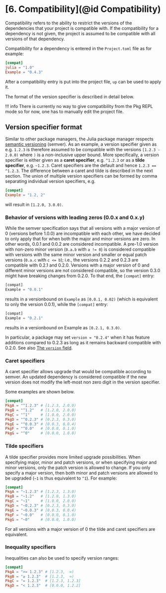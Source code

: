 # [**6.** Compatibility](@id Compatibility)

Compatibility refers to the ability to restrict the versions of the dependencies that your project is compatible with.
If the compatibility for a dependency is not given, the project is assumed to be compatible with all versions of that dependency.

Compatibility for a dependency is entered in the `Project.toml` file as for example:

```toml
[compat]
julia = "1.0"
Example = "0.4.3"
```

After a compatibility entry is put into the project file, `up` can be used to apply it.

The format of the version specifier is described in detail below.

!!! info
    There is currently no way to give compatibility from the Pkg REPL mode so for now, one has to manually edit the project file.

## Version specifier format

Similar to other package managers, the Julia package manager respects [semantic versioning](https://semver.org/) (semver).
As an example, a version specifier given as e.g. `1.2.3` is therefore assumed to be compatible with the versions `[1.2.3 - 2.0.0)` where `)` is a non-inclusive upper bound.
More specifically, a version specifier is either given as a **caret specifier**, e.g. `^1.2.3`  or as a **tilde specifier**, e.g. `~1.2.3`.
Caret specifiers are the default and hence `1.2.3 == ^1.2.3`. The difference between a caret and tilde is described in the next section.
The union of multiple version specifiers can be formed by comma separating individual version specifiers, e.g.
```toml
[compat]
Example = "1.2, 2"
```
will result in `[1.2.0, 3.0.0)`.

### Behavior of versions with leading zeros (0.0.x and 0.x.y)

While the semver specification says that all versions with a major version of 0 (versions before 1.0.0) are incompatible
with each other, we have decided to only apply that for when both the major and minor versions are zero. In other words,
0.0.1 and 0.0.2 are considered incompatible. A pre-1.0 version with non-zero minor version (`0.a.b` with `a != 0`) is
considered compatible with versions with the same minor version and smaller or equal patch versions (`0.a.c` with `c <= b`);
i.e., the versions 0.2.2 and 0.2.3 are compatible with 0.2.1 and 0.2.0. Versions with a major version of 0 and different
minor versions are not considered compatible, so the version 0.3.0 might have breaking changes from 0.2.0. To that end, the
`[compat]` entry:

```julia
[compat]
Example = "0.0.1"
```

results in a versionbound on `Example` as `[0.0.1, 0.02)` (which is equivalent to only the version 0.0.1), while the
`[compat]` entry:

```julia
[compat]
Example = "0.2.1"
```

results in a versionbound on Example as `[0.2.1, 0.3.0)`.

In particular, a package may set `version = "0.2.4"` when it has feature additions compared to 0.2.3 as long as it
remains backward compatible with 0.2.0.  See also [The `version` field](@ref).

### Caret specifiers

A caret specifier allows upgrade that would be compatible according to semver.
An updated dependency is considered compatible if the new version does not modify the left-most non zero digit in the version specifier.

Some examples are shown below.

```toml
[compat]
PkgA = "^1.2.3" # [1.2.3, 2.0.0)
PkgB = "^1.2"   # [1.2.0, 2.0.0)
PkgC = "^1"     # [1.0.0, 2.0.0)
PkgD = "^0.2.3" # [0.2.3, 0.3.0)
PkgE = "^0.0.3" # [0.0.3, 0.0.4)
PkgF = "^0.0"   # [0.0.0, 0.1.0)
PkgG = "^0"     # [0.0.0, 1.0.0)
```

### Tilde specifiers

A tilde specifier provides more limited upgrade possibilities. When specifying major, minor
and patch versions, or when specifying major and minor versions, only the patch version is
allowed to change. If you only specify a major version, then both minor and patch versions
are allowed to be upgraded (`~1` is thus equivalent to `^1`).
For example:

```toml
[compat]
PkgA = "~1.2.3" # [1.2.3, 1.3.0)
PkgB = "~1.2"   # [1.2.0, 1.3.0)
PkgC = "~1"     # [1.0.0, 2.0.0)
PkgD = "~0.2.3" # [0.2.3, 0.3.0)
PkgE = "~0.0.3" # [0.0.3, 0.0.4)
PkgF = "~0.0"   # [0.0.0, 0.1.0)
PkgG = "~0"     # [0.0.0, 1.0.0)
```

For all versions with a major version of 0 the tilde and caret specifiers are equivalent.

### Inequality specifiers

Inequalities can also be used to specify version ranges:

```toml
[compat]
PkgA = ">= 1.2.3" # [1.2.3,  ∞)
PkgB = "≥ 1.2.3"  # [1.2.3,  ∞)
PkgC = "= 1.2.3"  # [1.2.3, 1.2.3]
PkgD = "< 1.2.3"  # [0.0.0, 1.2.2]
```

